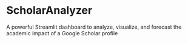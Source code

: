 # ScholarAnalyzer
A powerful Streamlit dashboard to analyze, visualize, and forecast the academic impact of a Google Scholar profile
